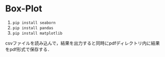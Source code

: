 # Box-Plot
1. <code>pip install seaborn</code>
2. <code>pip install pandas</code>
3. <code>pip install matplotlib</code>

csvファイルを読み込んで，結果を出力すると同時にpdfディレクトリ内に結果をpdf形式で保存する．
